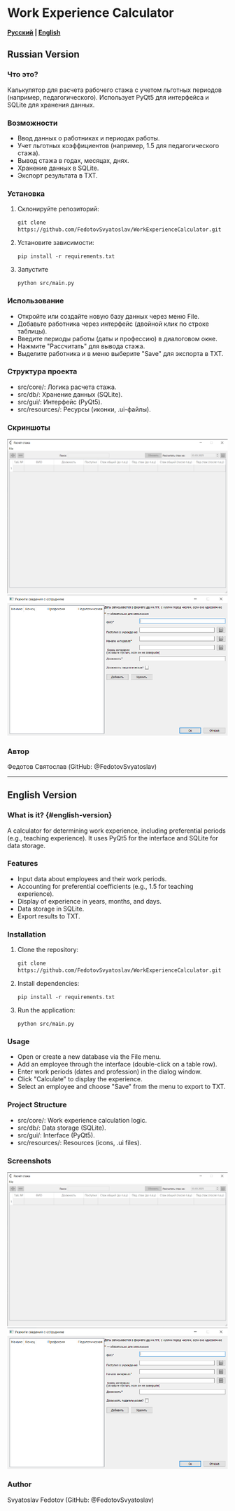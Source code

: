 # Work Experience Calculator
**[Русский](#russian-version) | [English](#english-version)**

## Russian Version
### Что это?
Калькулятор для расчета рабочего стажа с учетом льготных периодов (например, педагогического). Использует PyQt5 для интерфейса и SQLite для хранения данных.

### Возможности
- Ввод данных о работниках и периодах работы.
- Учет льготных коэффициентов (например, 1.5 для педагогического стажа).
- Вывод стажа в годах, месяцах, днях.
- Хранение данных в SQLite.
- Экспорт результата в TXT.

### Установка
1. Склонируйте репозиторий:
   ```
   git clone https://github.com/FedotovSvyatoslav/WorkExperienceCalculator.git
   ```
   
2. Установите зависимости:
   ``` 
   pip install -r requirements.txt 
   ```

3. Запустите 
   ```
   python src/main.py
   ```

### Использование
* Откройте или создайте новую базу данных через меню File.
* Добавьте работника через интерфейс (двойной клик по строке таблицы).
* Введите периоды работы (даты и профессию) в диалоговом окне.
* Нажмите "Рассчитать" для вывода стажа.
* Выделите работника и в меню выберите "Save" для экспорта в TXT.

### Структура проекта
* src/core/: Логика расчета стажа.
* src/db/: Хранение данных (SQLite).
* src/gui/: Интерфейс (PyQt5).
* src/resources/: Ресурсы (иконки, .ui-файлы).

### Скриншоты 
![MainPage_Screenshot](screenshots/main_page.png)
![WorkerInfoPage_Screenshot](screenshots/worker_info_page.png)

### Автор
Федотов Святослав (GitHub: @FedotovSvyatoslav)

---

## English Version
### What is it? {#english-version}
A calculator for determining work experience, including preferential periods (e.g., teaching experience). It uses PyQt5 for the interface and SQLite for data storage.

### Features
- Input data about employees and their work periods.
- Accounting for preferential coefficients (e.g., 1.5 for teaching experience).
- Display of experience in years, months, and days.
- Data storage in SQLite.
- Export results to TXT.

### Installation
1. Clone the repository:
   ```
   git clone https://github.com/FedotovSvyatoslav/WorkExperienceCalculator.git
   ```
2. Install dependencies:
   ``` 
   pip install -r requirements.txt 
   ```
3. Run the application:
   ```
   python src/main.py
   ```

### Usage
* Open or create a new database via the File menu.
* Add an employee through the interface (double-click on a table row).
* Enter work periods (dates and profession) in the dialog window.
* Click "Calculate" to display the experience.
* Select an employee and choose "Save" from the menu to export to TXT.

### Project Structure
* src/core/: Work experience calculation logic.
* src/db/: Data storage (SQLite).
* src/gui/: Interface (PyQt5).
* src/resources/: Resources (icons, .ui files).

### Screenshots 
![MainPage_Screenshot](screenshots/main_page.png)
![WorkerInfoPage_Screenshot](screenshots/worker_info_page.png)

### Author
Svyatoslav Fedotov (GitHub: @FedotovSvyatoslav)